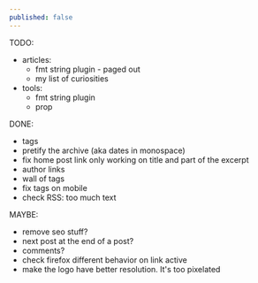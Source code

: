 ```yaml
---
published: false
---
```


TODO:
 - articles:
   - fmt string plugin - paged out
   - my list of curiosities
 - tools:
   - fmt string plugin
   - prop

DONE:
 - tags
 - pretify the archive (aka dates in monospace)
 - fix home post link only working on title and part of the excerpt
 - author links
 - wall of tags
 - fix tags on mobile
 - check RSS: too much text

MAYBE:
 - remove seo stuff?
 - next post at the end of a post?
 - comments?
 - check firefox different behavior on link active
 - make the logo have better resolution. It's too pixelated